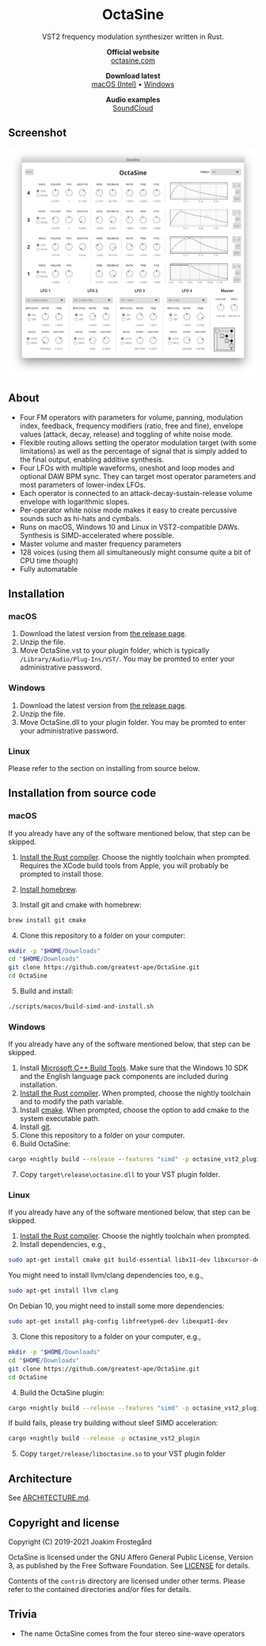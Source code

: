 <h1 align="center">OctaSine</h1>

<p align="center">
VST2 frequency modulation synthesizer written in Rust.
</p>

<p align="center">
  <strong>Official website</strong><br>
  <a href="https://octasine.com">octasine.com</a>
</p>

<p align="center">
  <strong>Download latest</strong><br>
  <a href="https://github.com/greatest-ape/OctaSine/releases/download/v0.5.1/OctaSine-v0.5.1-macOS-Intel.zip">macOS (Intel)</a> • 
  <a href="https://github.com/greatest-ape/OctaSine/releases/download/v0.5.1/OctaSine-v0.5.1-Windows.zip">Windows</a>
</p>

<p align="center">
  <strong>Audio examples</strong><br>
  <a href="https://soundcloud.com/octasine">SoundCloud</a>
</p>

## Screenshot

![Screenshot of OctaSine](images/screenshot-1.png)

## About

* Four FM operators with parameters for volume, panning, modulation index, feedback, frequency modifiers (ratio, free and fine), envelope values (attack, decay, release) and toggling of white noise mode.
* Flexible routing allows setting the operator modulation target (with some limitations) as well as the percentage of signal that is simply added to the final output, enabling additive synthesis.
* Four LFOs with multiple waveforms, oneshot and loop modes and optional DAW BPM sync. They can target most operator parameters and most parameters of lower-index LFOs.
* Each operator is connected to an attack-decay-sustain-release volume envelope with logarithmic slopes.
* Per-operator white noise mode makes it easy to create percussive sounds such as hi-hats and cymbals.
* Runs on macOS, Windows 10 and Linux in VST2-compatible DAWs. Synthesis is SIMD-accelerated where possible.
* Master volume and master frequency parameters
* 128 voices (using them all simultaneously might consume quite a bit of CPU time though)
* Fully automatable

## Installation

### macOS

1. Download the latest version from [the release page](https://github.com/greatest-ape/OctaSine/releases).
2. Unzip the file.
3. Move OctaSine.vst to your plugin folder, which is typically `/Library/Audio/Plug-Ins/VST/`. You may be promted to enter your administrative password.

### Windows

1. Download the latest version from [the release page](https://github.com/greatest-ape/OctaSine/releases).
2. Unzip the file.
3. Move OctaSine.dll to your plugin folder. You may be promted to enter your administrative password.

### Linux

Please refer to the section on installing from source below.

## Installation from source code

### macOS

If you already have any of the software mentioned below, that step can be skipped.

1. [Install the Rust compiler](https://rustup.rs/). Choose the nightly toolchain when prompted. Requires the XCode build tools from Apple, you will probably be prompted to install those.

2. [Install homebrew](https://brew.sh).

3. Install git and cmake with homebrew:

```sh
brew install git cmake
```

4. Clone this repository to a folder on your computer:

```sh
mkdir -p "$HOME/Downloads"
cd "$HOME/Downloads"
git clone https://github.com/greatest-ape/OctaSine.git
cd OctaSine
```

5. Build and install:

```sh
./scripts/macos/build-simd-and-install.sh
```

### Windows

If you already have any of the software mentioned below, that step can be skipped.

1. Install [Microsoft C++ Build Tools](https://visualstudio.microsoft.com/visual-cpp-build-tools/). Make sure that the Windows 10 SDK and the English language pack components are included during installation.
2. [Install the Rust compiler](https://rustup.rs/). When prompted, choose the nightly toolchain and to modify the path variable.
3. Install [cmake](https://cmake.org/download/). When prompted, choose the option to add cmake to the system executable path.
4. Install [git](https://git-scm.com/downloads).
5. Clone this repository to a folder on your computer.
6. Build OctaSine:

```cmd
cargo +nightly build --release --features "simd" -p octasine_vst2_plugin
```

7. Copy `target\release\octasine.dll` to your VST plugin folder.

### Linux

If you already have any of the software mentioned below, that step can be skipped.

1. [Install the Rust compiler](https://rustup.rs/). Choose the nightly toolchain when prompted. 
2. Install dependencies, e.g.,

```sh
sudo apt-get install cmake git build-essential libx11-dev libxcursor-dev libxcb-dri2-0-dev libxcb-icccm4-dev libx11-xcb-dev 
```

You might need to install llvm/clang dependencies too, e.g.,

```sh
sudo apt-get install llvm clang
```

On Debian 10, you might need to install some more dependencies:

```sh
sudo apt-get install pkg-config libfreetype6-dev libexpat1-dev
```

3. Clone this repository to a folder on your computer, e.g.,

```sh
mkdir -p "$HOME/Downloads"
cd "$HOME/Downloads"
git clone https://github.com/greatest-ape/OctaSine.git
cd OctaSine
```

4. Build the OctaSine plugin:

```sh
cargo +nightly build --release --features "simd" -p octasine_vst2_plugin
```

If build fails, please try building without sleef SIMD acceleration:

```sh
cargo +nightly build --release -p octasine_vst2_plugin
```

5. Copy `target/release/liboctasine.so` to your VST plugin folder 

## Architecture

See [ARCHITECTURE.md](ARCHITECTURE.md).

## Copyright and license

Copyright (C) 2019-2021 Joakim Frostegård

OctaSine is licensed under the GNU Affero General Public License, Version 3, as
published by the Free Software Foundation. See [LICENSE](LICENSE) for details.

Contents of the `contrib` directory are licensed under other terms. Please
refer to the contained directories and/or files for details.

## Trivia

* The name OctaSine comes from the four stereo sine-wave operators
